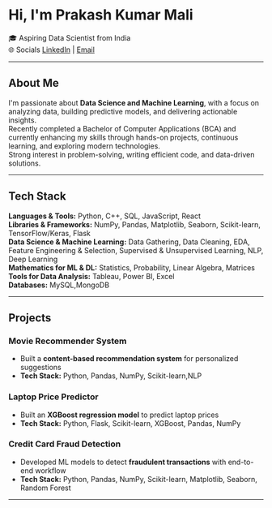 #  Hi, I'm Prakash Kumar Mali
🎓 Aspiring Data Scientist from India    
🌐 Socials
[LinkedIn](https://www.linkedin.com/in/prakash-kumar-ab3434290/) | [Email](mailto:pmali2885@gmail.com)

---

##  About Me
I'm passionate about **Data Science and Machine Learning**, with a focus on analyzing data, building predictive models, and delivering actionable insights.  
  Recently completed a Bachelor of Computer Applications (BCA) and currently enhancing my skills through hands-on projects, continuous learning, and exploring modern technologies.  
  Strong interest in problem-solving, writing efficient code, and data-driven solutions.

---

## Tech Stack

**Languages & Tools:** Python, C++, SQL, JavaScript, React  
**Libraries & Frameworks:** NumPy, Pandas, Matplotlib, Seaborn, Scikit-learn, TensorFlow/Keras, Flask  
**Data Science & Machine Learning:** Data Gathering, Data Cleaning, EDA, Feature Engineering & Selection, Supervised & Unsupervised Learning, NLP, Deep Learning  
**Mathematics for ML & DL:** Statistics, Probability, Linear Algebra, Matrices  
**Tools for Data Analysis:** Tableau, Power BI, Excel  
**Databases:** MySQL,MongoDB

---

##  Projects

### Movie Recommender System
- Built a **content-based recommendation system** for personalized suggestions  
- **Tech Stack:** Python, Pandas, NumPy, Scikit-learn,NLP 

### Laptop Price Predictor
- Built an **XGBoost regression model** to predict laptop prices  
- **Tech Stack:** Python, Flask, Scikit-learn, XGBoost, Pandas, NumPy  

### Credit Card Fraud Detection
- Developed ML models to detect **fraudulent transactions** with end-to-end workflow  
- **Tech Stack:** Python, Pandas, NumPy, Scikit-learn, Matplotlib, Seaborn, Random Forest

---




<!--
**PrakashKumar-21/prakashkumar-21** is a ✨ _special_ ✨ repository because its `README.md` (this file) appears on your GitHub profile.

Here are some ideas to get you started:

- 🔭 I’m currently working on ...
- 🌱 I’m currently learning ...
- 👯 I’m looking to collaborate on ...
- 🤔 I’m looking for help with ...
- 💬 Ask me about ...
- 📫 How to reach me: ...
- 😄 Pronouns: ...
- ⚡ Fun fact: ...
-->
